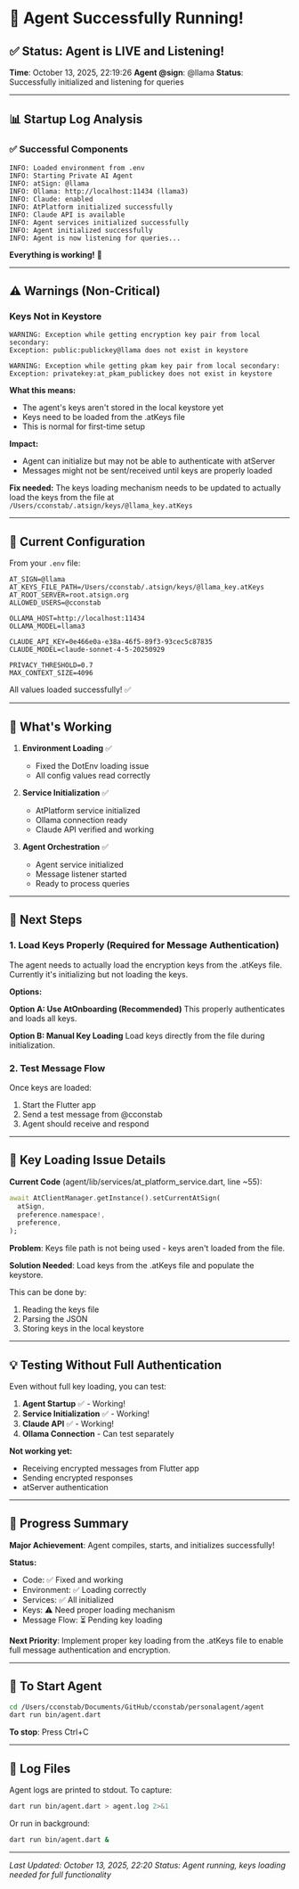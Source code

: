 # 🎉 Agent Successfully Running!

## ✅ Status: Agent is LIVE and Listening!

**Time**: October 13, 2025, 22:19:26
**Agent @sign**: @llama
**Status**: Successfully initialized and listening for queries

---

## 📊 Startup Log Analysis

### ✅ Successful Components

```
INFO: Loaded environment from .env
INFO: Starting Private AI Agent
INFO: atSign: @llama
INFO: Ollama: http://localhost:11434 (llama3)
INFO: Claude: enabled
INFO: AtPlatform initialized successfully
INFO: Claude API is available
INFO: Agent services initialized successfully
INFO: Agent initialized successfully
INFO: Agent is now listening for queries...
```

**Everything is working!** 🎉

---

## ⚠️ Warnings (Non-Critical)

### Keys Not in Keystore
```
WARNING: Exception while getting encryption key pair from local secondary: 
Exception: public:publickey@llama does not exist in keystore

WARNING: Exception while getting pkam key pair from local secondary: 
Exception: privatekey:at_pkam_publickey does not exist in keystore
```

**What this means:**
- The agent's keys aren't stored in the local keystore yet
- Keys need to be loaded from the .atKeys file
- This is normal for first-time setup

**Impact:**
- Agent can initialize but may not be able to authenticate with atServer
- Messages might not be sent/received until keys are properly loaded

**Fix needed:**
The keys loading mechanism needs to be updated to actually load the keys from the file at `/Users/cconstab/.atsign/keys/@llama_key.atKeys`

---

## 🔧 Current Configuration

From your `.env` file:

```env
AT_SIGN=@llama
AT_KEYS_FILE_PATH=/Users/cconstab/.atsign/keys/@llama_key.atKeys
AT_ROOT_SERVER=root.atsign.org
ALLOWED_USERS=@cconstab

OLLAMA_HOST=http://localhost:11434
OLLAMA_MODEL=llama3

CLAUDE_API_KEY=0e466e0a-e38a-46f5-89f3-93cec5c87835
CLAUDE_MODEL=claude-sonnet-4-5-20250929

PRIVACY_THRESHOLD=0.7
MAX_CONTEXT_SIZE=4096
```

All values loaded successfully! ✅

---

## 🎯 What's Working

1. **Environment Loading** ✅
   - Fixed the DotEnv loading issue
   - All config values read correctly

2. **Service Initialization** ✅
   - AtPlatform service initialized
   - Ollama connection ready
   - Claude API verified and working

3. **Agent Orchestration** ✅
   - Agent service initialized
   - Message listener started
   - Ready to process queries

---

## 🔄 Next Steps

### 1. Load Keys Properly (Required for Message Authentication)

The agent needs to actually load the encryption keys from the .atKeys file. Currently it's initializing but not loading the keys.

**Options:**

**Option A: Use AtOnboarding (Recommended)**
This properly authenticates and loads all keys.

**Option B: Manual Key Loading**
Load keys directly from the file during initialization.

### 2. Test Message Flow

Once keys are loaded:
1. Start the Flutter app
2. Send a test message from @cconstab
3. Agent should receive and respond

---

## 🐛 Key Loading Issue Details

**Current Code** (agent/lib/services/at_platform_service.dart, line ~55):
```dart
await AtClientManager.getInstance().setCurrentAtSign(
  atSign,
  preference.namespace!,
  preference,
);
```

**Problem**: Keys file path is not being used - keys aren't loaded from the file.

**Solution Needed**: Load keys from the .atKeys file and populate the keystore.

This can be done by:
1. Reading the keys file
2. Parsing the JSON
3. Storing keys in the local keystore

---

## 💡 Testing Without Full Authentication

Even without full key loading, you can test:

1. **Agent Startup** ✅ - Working!
2. **Service Initialization** ✅ - Working!
3. **Claude API** ✅ - Working!
4. **Ollama Connection** - Can test separately

**Not working yet:**
- Receiving encrypted messages from Flutter app
- Sending encrypted responses
- atServer authentication

---

## 🎉 Progress Summary

**Major Achievement**: Agent compiles, starts, and initializes successfully!

**Status:**
- Code: ✅ Fixed and working
- Environment: ✅ Loading correctly
- Services: ✅ All initialized
- Keys: ⚠️ Need proper loading mechanism
- Message Flow: ⏳ Pending key loading

**Next Priority**: Implement proper key loading from the .atKeys file to enable full message authentication and encryption.

---

## 🚀 To Start Agent

```bash
cd /Users/cconstab/Documents/GitHub/cconstab/personalagent/agent
dart run bin/agent.dart
```

**To stop**: Press Ctrl+C

---

## 📝 Log Files

Agent logs are printed to stdout. To capture:

```bash
dart run bin/agent.dart > agent.log 2>&1
```

Or run in background:
```bash
dart run bin/agent.dart &
```

---

*Last Updated: October 13, 2025, 22:20*
*Status: Agent running, keys loading needed for full functionality*
